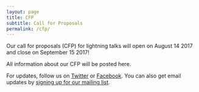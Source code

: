 ```yaml
---
layout: page
title: CFP
subtitle: Call for Proposals
permalink: /cfp/
---
```


Our call for proposals (CFP) for lightning talks will open on August 14 2017 and close on September 15 2017!

All information about our CFP will be posted here.

For updates, follow us on [Twitter](https://twitter.com/starconuw) or [Facebook](https://www.facebook.com/starconuw/). You can also get email updates by [signing up for our mailing list](/#where-can-i-get-updates).
